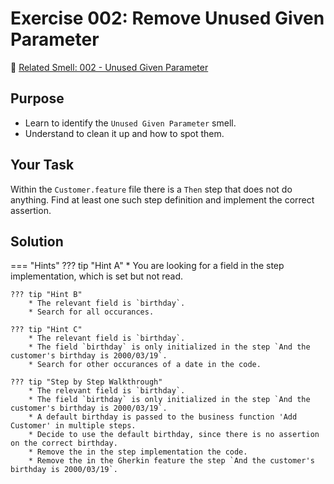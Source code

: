 # Exercise 002: Remove Unused Given Parameter
:link: [Related Smell: 002 - Unused Given Parameter](/smells/002-unused-given.md)

## Purpose
* Learn to identify the `Unused Given Parameter` smell.
* Understand to clean it up and how to spot them.

## Your Task
Within the `Customer.feature` file there is a `Then` step that does not do anything. Find at least
one such step definition and implement the correct assertion.

## Solution

=== "Hints"
    ??? tip "Hint A"
        * You are looking for a field in the step implementation, which is set but not read.

    ??? tip "Hint B"
        * The relevant field is `birthday`.
        * Search for all occurances.

    ??? tip "Hint C"
        * The relevant field is `birthday`.
        * The field `birthday` is only initialized in the step `And the customer's birthday is 2000/03/19`.
        * Search for other occurances of a date in the code.

    ??? tip "Step by Step Walkthrough"
        * The relevant field is `birthday`.
        * The field `birthday` is only initialized in the step `And the customer's birthday is 2000/03/19`.
        * A default birthday is passed to the business function 'Add Customer' in multiple steps.
        * Decide to use the default birthday, since there is no assertion on the correct birthday.
        * Remove the in the step implementation the code.
        * Remove the in the Gherkin feature the step `And the customer's birthday is 2000/03/19`.
    
